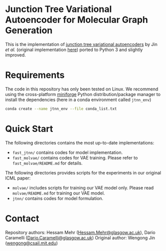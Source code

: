 # Junction Tree Variational Autoencoder for Molecular Graph Generation

This is the implementation of [junction tree variational autoencoders][JTNN paper] by Jin *et al.* (original implementation [here][ICML18 repo]) ported to Python 3 and slightly improved.

# Requirements
The code in this repository has only been tested on Linux. We recommend using the cross-platform [miniforge] Python distribution/package manager to install the dependencies (here in a conda environment called `jtnn_env`)

```sh
conda create --name jtnn_env --file conda_list.txt
```

# Quick Start
The following directories contains the most up-to-date implementations:
* `fast_jtnn/` contains codes for model implementation.
* `fast_molvae/` contains codes for VAE training. Please refer to `fast_molvae/README.md` for details.

The following directories provides scripts for the experiments in our original ICML paper:
* `molvae/` includes scripts for training our VAE model only. Please read `molvae/README.md` for training our VAE model.
* `jtnn/` contains codes for model formulation.


# Contact
Repository authors: Hessam Mehr (Hessam.Mehr@glasgow.ac.uk), Dario Caramelli (Dario.Caramelli@glasgow.ac.uk)
Original author: Wengong Jin (wengong@csail.mit.edu)

[ICML18 repo]: https://github.com/wengong-jin/icml18-jtnn
[JTNN paper]: https://arxiv.org/abs/1802.04364
[miniforge]: https://github.com/conda-forge/miniforge